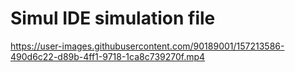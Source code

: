 # Simul IDE simulation file


https://user-images.githubusercontent.com/90189001/157213586-490d6c22-d89b-4ff1-9718-1ca8c739270f.mp4

